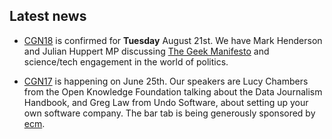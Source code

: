 ## Latest news

* [CGN18](/event/cgn18) is confirmed for **Tuesday** August 21st. We have Mark Henderson and Julian Huppert MP discussing [The Geek Manifesto](http://geekmanifesto.wordpress.com/) and science/tech engagement in the world of politics.

* [CGN17](/event/cgn17) is happening on June 25th. Our speakers are Lucy Chambers from the Open Knowledge Foundation talking about the Data Journalism Handbook, and Greg Law from Undo Software, about setting up your own software company. The bar tab is being generously sponsored by [ecm](http://www.ecmselection.co.uk/).

